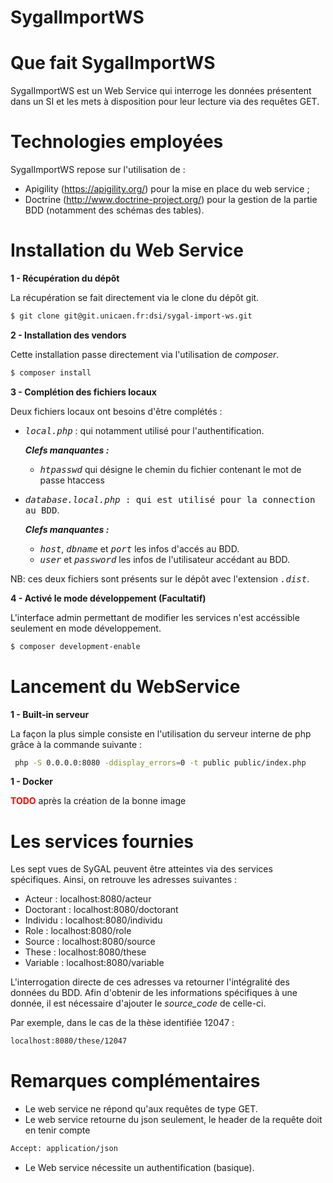 SygalImportWS
=============

# Que fait SygalImportWS

SygalImportWS est un Web Service qui interroge les données présentent dans un SI et les mets à disposition pour leur lecture via des requêtes GET.

# Technologies employées

SygalImportWS repose sur l'utilisation de :
* Apigility (https://apigility.org/) pour la mise en place du web service ;
* Doctrine (http://www.doctrine-project.org/) pour la gestion de la partie BDD (notamment des schémas des tables).

# Installation du Web Service

**1 - Récupération du dépôt**

La récupération se fait directement via le clone du dépôt git. 

```bash
$ git clone git@git.unicaen.fr:dsi/sygal-import-ws.git
```

**2 - Installation des vendors**

Cette installation passe directement via l'utilisation de *composer*.

```bash
$ composer install
```

**3 - Complétion des fichiers locaux**

Deux fichiers locaux ont besoins d'être complétés :
* <tt>*local.php*</tt> : qui notamment utilisé pour l'authentification.

    ***Clefs manquantes :*** 
    * <tt>*htpasswd*</tt> qui désigne le chemin du fichier contenant le mot de passe htaccess 


* <tt>*database.local.php* : qui est utilisé pour la connection au BDD</tt>.

    ***Clefs manquantes :*** 
    * <tt>*host*</tt>, <tt>*dbname*</tt> et <tt>*port*</tt> les infos d'accés au BDD.
    * <tt>*user*</tt> et <tt>*password*</tt> les infos de l'utilisateur accédant au BDD.
 
NB: ces deux fichiers sont présents sur le dépôt avec l'extension <tt>*.dist*</tt>. 

**4 - Activé le mode développement (Facultatif)**

L'interface admin permettant de modifier les services n'est accéssible seulement en mode développement.
```bash
$ composer development-enable
``` 

# Lancement du WebService

**1 - Built-in serveur**
 
 La façon la plus simple consiste en l'utilisation du serveur interne de php grâce à la commande suivante :
 ```bash
  php -S 0.0.0.0:8080 -ddisplay_errors=0 -t public public/index.php
 ```

**1 - Docker**

<span style='color:red;'>**TODO**</span> après la création de la bonne image 

# Les services fournies
 
Les sept vues de SyGAL peuvent être atteintes via des services spécifiques.
Ainsi, on retrouve les adresses suivantes :
* Acteur : localhost:8080/acteur
* Doctorant : localhost:8080/doctorant
* Individu : localhost:8080/individu
* Role : localhost:8080/role
* Source : localhost:8080/source
* These : localhost:8080/these
* Variable : localhost:8080/variable

L'interrogation directe de ces adresses va retourner l'intégralité des données du BDD.
Afin d'obtenir de les informations spécifiques à une donnée, il est nécessaire d'ajouter le *source_code* de celle-ci.

Par exemple, dans le cas de la thèse identifiée 12047 :

```bash
localhost:8080/these/12047
```

# Remarques complémentaires

* Le web service ne répond qu'aux requêtes de type GET.
* Le web service retourne du json seulement, le header de la requête doit en tenir compte 

```bash
Accept: application/json
```

* Le Web service nécessite un authentification (basique). 
